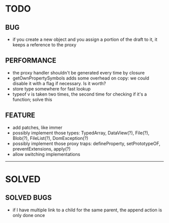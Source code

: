 # TODO

## BUG
- if you create a new object and you assign a portion of the draft to it, it keeps a reference to the proxy

## PERFORMANCE
- the proxy handler shouldn't be generated every time by closure
- getOwnPropertySymbols adds some overhead on copy: we could disable it with a flag if necessary. Is it worth?
- store type somewhere for fast lookup
- typeof v is taken two times, the second time for checking if it's a function; solve this

## FEATURE
- add patches, like immer
- possibly implement those types: TypedArray, DataView(?), File(?), Blob(?), FileList(?), DomException(?)
- possibly implement those proxy traps: defineProperty, setPrototypeOF, preventExtensions, apply(?)
- allow switching implementations

--------------------------------------------------------------------------------------------------------------

# SOLVED

## SOLVED BUGS
- if I have multiple link to a child for the same parent, the append action is only done once


